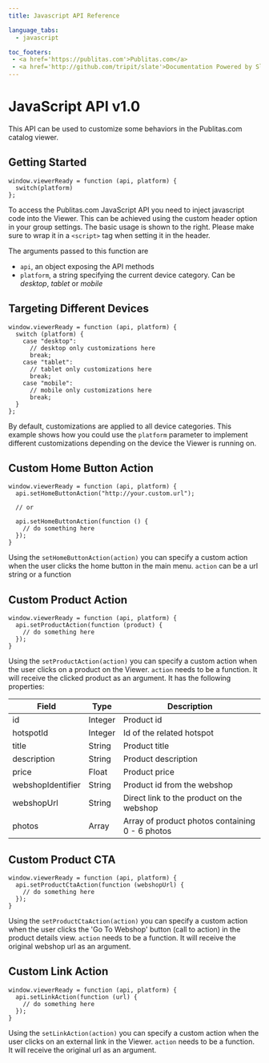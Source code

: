 ```yaml
---
title: Javascript API Reference

language_tabs:
  - javascript

toc_footers:
 - <a href='https://publitas.com'>Publitas.com</a>
 - <a href='http://github.com/tripit/slate'>Documentation Powered by Slate</a>
---
```


# JavaScript API v1.0

This API can be used to customize some behaviors in the Publitas.com catalog viewer.


## Getting Started

```
window.viewerReady = function (api, platform) {
  switch(platform)
};
```

To access the Publitas.com JavaScript API you need to inject javascript code into the Viewer. This can be achieved using the custom header option in your group settings. The basic usage is shown to the right. Please make sure to wrap it in a `<script>` tag when setting it in the header.

The arguments passed to this function are

  * `api`, an object exposing the API methods
  * `platform`, a string specifying the current device category. Can be *desktop*, *tablet* or *mobile*


## Targeting Different Devices

```
window.viewerReady = function (api, platform) {
  switch (platform) {
    case "desktop":
      // desktop only customizations here
      break;
    case "tablet":
      // tablet only customizations here
      break;
    case "mobile":
      // mobile only customizations here
      break;
  }
};
```
By default, customizations are applied to all device categories. This example shows how you could use the `platform` parameter to implement different customizations depending on the device the Viewer is running on.


## Custom Home Button Action

```
window.viewerReady = function (api, platform) {
  api.setHomeButtonAction("http://your.custom.url");

  // or

  api.setHomeButtonAction(function () {
    // do something here
  });
}
```

Using the `setHomeButtonAction(action)` you can specify a custom action when the user clicks the home button in the main menu. `action` can be a url string or a function

## Custom Product Action

```
window.viewerReady = function (api, platform) {
  api.setProductAction(function (product) {
    // do something here
  });
}
```

Using the `setProductAction(action)` you can specify a custom action when the user clicks on a product on the Viewer. `action` needs to be a function. It will receive the clicked product as an argument. It has the following properties:


| Field         | Type        | Description         |
| ------------- |-------------| ------------------- |
| id            | Integer     | Product id     |
| hotspotId     | Integer     | Id of the related hotspot     |
| title         | String      | Product title |
| description   | String      | Product description   |
| price         | Float       | Product price  |
| webshopIdentifier | String  | Product id from the webshop |
| webshopUrl    | String      | Direct link to the product on the webshop   |
| photos        | Array       | Array of product photos containing 0 - 6 photos   |


## Custom Product CTA

```
window.viewerReady = function (api, platform) {
  api.setProductCtaAction(function (webshopUrl) {
    // do something here
  });
}
```

Using the `setProductCtaAction(action)` you can specify a custom action when the user clicks the 'Go To Webshop' button (call to action) in the product details view. `action` needs to be a function. It will receive the original webshop url as an argument.


## Custom Link Action

```
window.viewerReady = function (api, platform) {
  api.setLinkAction(function (url) {
    // do something here
  });
}
```
Using the `setLinkAction(action)` you can specify a custom action when the user clicks on an external link in the Viewer. `action` needs to be a function. It will receive the original url as an argument.
